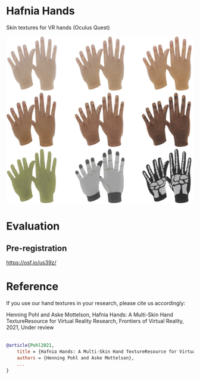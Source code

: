 # Hafnia Hands
Skin textures for VR hands (Oculus Quest)


![Nine hand textures provided](https://github.com/henningpohl/Hafnia-Hands/raw/master/HandTexturesGrid.jpg "Hafnia Hands")

# Evaluation

## Pre-registration

https://osf.io/us39z/


# Reference
If you use our hand textures in your research, please cite us accordingly:

Henning Pohl and Aske Mottelson, Hafnia Hands: A Multi-Skin Hand TextureResource for Virtual Reality Research, Frontiers of Virtual Reality, 2021, Under review


```bibtex

@article{Pohl2021,
    title = {Hafnia Hands: A Multi-Skin Hand TextureResource for Virtual Reality Research},
    authors = {Henning Pohl and Aske Mottelson},
    ...
}
```

